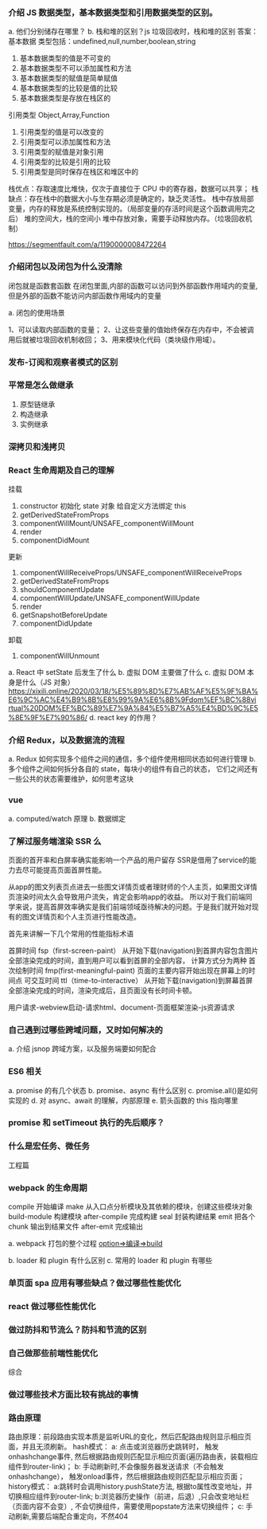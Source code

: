 ### 介绍 JS 数据类型，基本数据类型和引用数据类型的区别。
a. 他们分别储存在哪里？
b. 栈和堆的区别？js 垃圾回收时，栈和堆的区别
答案：
基本数据
类型包括：undefined,null,number,boolean,string

1.  基本数据类型的值是不可变的
2.  基本数据类型不可以添加属性和方法
3.  基本数据类型的赋值是简单赋值
4.  基本数据类型的比较是值的比较
5.  基本数据类型是存放在栈区的

引用类型
Object,Array,Function

1.  引用类型的值是可以改变的
2.  引用类型可以添加属性和方法
3.  引用类型的赋值是对象引用
4.  引用类型的比较是引用的比较
5.  引用类型是同时保存在栈区和堆区中的

栈优点：存取速度比堆快，仅次于直接位于 CPU 中的寄存器，数据可以共享；
栈缺点：存在栈中的数据大小与生存期必须是确定的，缺乏灵活性。
栈中存放局部变量，内存的释放是系统控制实现的。（局部变量的存活时间是这个函数调用完之后）
堆的空间大，栈的空间小
堆中存放对象，需要手动释放内存。（垃圾回收机制）

https://segmentfault.com/a/1190000008472264

### 介绍闭包以及闭包为什么没清除
闭包就是函数套函数
在闭包里面,内部的函数可以访问到外部函数作用域内的变量,但是外部的函数不能访问内部函数作用域内的变量

a. 闭包的使用场景

1、可以读取内部函数的变量；
2、让这些变量的值始终保存在内存中，不会被调用后就被垃圾回收机制收回；
3、用来模块化代码（类块级作用域）。

### 发布-订阅和观察者模式的区别

### 平常是怎么做继承
1. 原型链继承
2. 构造继承
3. 实例继承

### 深拷贝和浅拷贝

### React 生命周期及自己的理解
 
挂载

1. constructor
   初始化 state 对象
   给自定义方法绑定 this
2. getDerivedStateFromProps
3. componentWillMount/UNSAFE_componentWillMount
4. render
5. componentDidMount

更新

1. componentWillReceiveProps/UNSAFE_componentWillReceiveProps
2. getDerivedStateFromProps
3. shouldComponentUpdate
4. componentWillUpdate/UNSAFE_componentWillUpdate
5. render
6. getSnapshotBeforeUpdate
7. componentDidUpdate

卸载

1. componentWillUnmount

a. React 中 setState 后发生了什么
b. 虚拟 DOM 主要做了什么
c. 虚拟 DOM 本身是什么（JS 对象）
https://xixili.online/2020/03/18/%E5%89%8D%E7%AB%AF%E5%9F%BA%E6%9C%AC%E4%B9%8B%E8%99%9A%E6%8B%9Fdom%EF%BC%88virtual%20DOM%EF%BC%89%E7%9A%84%E5%B7%A5%E4%BD%9C%E5%8E%9F%E7%90%86/
d. react key 的作用？

### 介绍 Redux，以及数据流的流程

a. Redux 如何实现多个组件之间的通信，多个组件使用相同状态如何进行管理
b. 多个组件之间如何拆分各自的 state，每块小的组件有自己的状态，
它们之间还有一些公共的状态需要维护，如何思考这块

### vue
a. computed/watch 原理
b. 数据绑定

### 了解过服务端渲染 SSR 么

页面的首开率和白屏率确实能影响一个产品的用户留存
SSR是借用了service的能力去尽可能提高页面首屏性能。
 
从app的图文列表页点进去一些图文详情页或者理财师的个人主页，如果图文详情页渲染时间太久会导致用户流失，肯定会影响app的收益。
所以对于我们前端同学来说，提高首屏效率确实是我们前端领域亟待解决的问题。于是我们就开始对现有的图文详情页和个人主页进行性能改造。

首先来讲解一下几个常用的性能指标术语

首屏时间 fsp（first-screen-paint）  从开始下载(navigation)到首屏内容包含图片全部渲染完成的时间，直到用户可以看到首屏的全部内容，
计算方式分为两种
首次绘制时间 fmp(first-meaningful-paint) 页面的主要内容开始出现在屏幕上的时间点
可交互时间 ttl（time-to-interactive） 从开始下载(navigation)到屏幕首屏全部渲染完成的时间，渲染完成后，且页面没有长时间卡顿。

用户请求-webview启动-请求html、document-页面框架渲染-js资源请求

### 自己遇到过哪些跨域问题，又时如何解决的

a. 介绍 jsnop 跨域方案，以及服务端要如何配合

### ES6 相关

a. promise 的有几个状态
b. promise、async 有什么区别
c. promise.all()是如何实现的
d. 对 async、await 的理解，内部原理
e. 箭头函数的 this 指向哪里

### promise 和 setTimeout 执行的先后顺序？

### 什么是宏任务、微任务

工程篇

### webpack 的生命周期

compile 开始编译
make 从入口点分析模块及其依赖的模块，创建这些模块对象
build-module 构建模块
after-compile 完成构建
seal 封装构建结果
emit 把各个 chunk 输出到结果文件
after-emit 完成输出

a. webpack 打包的整个过程
[option=>编译=>build](https://user-gold-cdn.xitu.io/2020/6/21/172d2bc7fd4e2447?imageslim)

b. loader 和 plugin 有什么区别
c. 常用的 loader 和 plugin 有哪些
 

### 单页面 spa 应用有哪些缺点？做过哪些性能优化

### react 做过哪些性能优化


### 做过防抖和节流么？防抖和节流的区别

### 自己做那些前端性能优化

综合

### 做过哪些技术方面比较有挑战的事情
### 路由原理
路由原理：前段路由实现本质是监听URL的变化，然后匹配路由规则显示相应页面，并且无须刷新。
hash模式：
      a: 点击或浏览器历史跳转时，
      触发onhashchange事件,
      然后根据路由规则匹配显示相应页面(遍历路由表，装载相应组件到router-link)；
      b: 手动刷新时,不会像服务器发送请求（不会触发onhashchange），
      触发onload事件，然后根据路由规则匹配显示相应页面；
history模式：
     a:跳转时会调用history.pushState方法,
     根据to属性改变地址，并切换相应组件到router-link;
     b:浏览器历史操作（前进，后退）,只会改变地址栏（页面内容不会变）,
     不会切换组件，需要使用popstate方法来切换组件；
     c: 手动刷新,需要后端配合重定向，不然404
